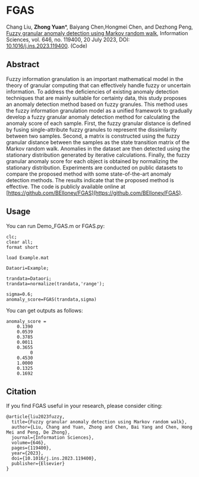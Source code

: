 # FGAS
Chang Liu, **Zhong Yuan***, Baiyang Chen,Hongmei Chen, and Dezhong Peng, [Fuzzy granular anomaly detection using Markov random walk](MFGAD_code/2023-FGAS.pdf), Information Sciences, vol. 646, no. 119400, 20 July 2023, DOI: [10.1016/j.ins.2023.119400](https://doi.org/10.1016/j.ins.2023.119400). (Code)

## Abstract
Fuzzy information granulation is an important mathematical model in the theory of granular computing that can effectively handle fuzzy or uncertain information. To address the deficiencies of existing anomaly detection techniques that are mainly suitable for certainty data, this study proposes an anomaly detection method based on fuzzy granules. This method uses the fuzzy information granulation model as a unified framework to gradually develop a fuzzy granular anomaly detection method for calculating the anomaly score of each sample. First, the fuzzy granular distance is defined by fusing single-attribute fuzzy granules to represent the dissimilarity between two samples. Second, a matrix is constructed using the fuzzy granular distance between the samples as the state transition matrix of the Markov random walk. Anomalies in the dataset are then detected using the stationary distribution generated by iterative calculations. Finally, the fuzzy granular anomaly score for each object is obtained by normalizing the stationary
distribution. Experiments are conducted on public datasets to compare the proposed method with some state-of-the-art anomaly detection methods. The results indicate that the proposed method is effective. The code is publicly available online at [https://github.com/BElloney/FGAS](https://github.com/BElloney/FGAS).

## Usage
You can run Demo_FGAS.m or FGAS.py:
```
clc;
clear all;
format short

load Example.mat

Dataori=Example;

trandata=Dataori;
trandata=normalize(trandata,'range');

sigma=0.6;
anomaly_score=FGAS(trandata,sigma)

```
You can get outputs as follows:
```
anomaly_score =
    0.1390
    0.0539
    0.3785
    0.0011
    0.3655
         0
    0.4530
    1.0000
    0.1325
    0.1692
```

## Citation
If you find FGAS useful in your research, please consider citing:
```
@article{liu2023fuzzy,
  title={Fuzzy granular anomaly detection using Markov random walk},
  author={Liu, Chang and Yuan, Zhong and Chen, Bai Yang and Chen, Hong Mei and Peng, De Zhong},
  journal={Information Sciences},
  volume={646},
  pages={119400},
  year={2023},
  doi={10.1016/j.ins.2023.119400},
  publisher={Elsevier}
}
```
